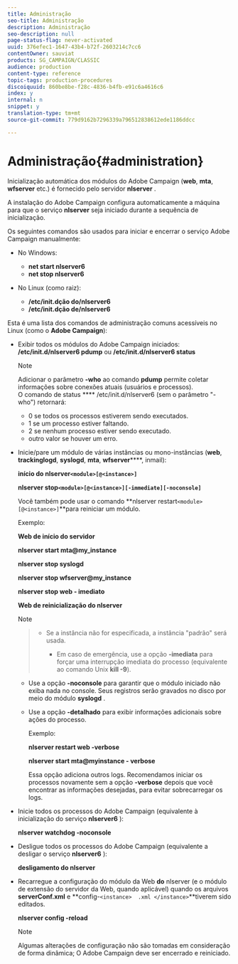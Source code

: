 ```yaml
---
title: Administração
seo-title: Administração
description: Administração
seo-description: null
page-status-flag: never-activated
uuid: 376efec1-1647-43b4-b72f-2603214c7cc6
contentOwner: sauviat
products: SG_CAMPAIGN/CLASSIC
audience: production
content-type: reference
topic-tags: production-procedures
discoiquuid: 860be8be-f28c-4836-b4fb-e91c6a4616c6
index: y
internal: n
snippet: y
translation-type: tm+mt
source-git-commit: 779d9162b7296339a796512838612ede1186ddcc

---
```



# Administração{#administration}

Inicialização automática dos módulos do Adobe Campaign (**web**, **mta**, **wfserver** etc.) é fornecido pelo servidor **nlserver** .

A instalação do Adobe Campaign configura automaticamente a máquina para que o serviço **nlserver** seja iniciado durante a sequência de inicialização.

Os seguintes comandos são usados para iniciar e encerrar o serviço Adobe Campaign manualmente:

* No Windows:

   * **net start nlserver6**
   * **net stop nlserver6**

* No Linux (como raiz):

   * **/etc/init.dção do/nlserver6**
   * **/etc/init.dção de/nlserver6**

Esta é uma lista dos comandos de administração comuns acessíveis no Linux (como o **Adobe Campaign**):

* Exibir todos os módulos do Adobe Campaign iniciados: **/etc/init.d/nlserver6 pdump** ou **/etc/init.d/nlserver6 status**

   >[!NOTE]
   >
   >Adicionar o parâmetro **-who** ao comando **pdump** permite coletar informações sobre conexões atuais (usuários e processos).\
   >O comando de status **** /etc/init.d/nlserver6 (sem o parâmetro &quot;-who&quot;) retornará:
   >
   >    * 0 se todos os processos estiverem sendo executados.
   >    * 1 se um processo estiver faltando.
   >    * 2 se nenhum processo estiver sendo executado.
   >    * outro valor se houver um erro.


* Inicie/pare um módulo de várias instâncias ou mono-instâncias (**web**, **trackinglogd**, **syslogd**, **mta**, **wfserver******, inmail):

   **início do nlserver`<module>[@<instance>]`**

   **nlserver stop`<module>[@<instance>][-immediate][-noconsole]`**

   Você também pode usar o comando **nlserver restart`<module>[@<instance>]`**para reiniciar um módulo.

   Exemplo:

   **Web de início do servidor**

   **nlserver start mta@my_instance**

   **nlserver stop syslogd**

   **nlserver stop wfserver@my_instance**

   **nlserver stop web - imediato**

   **Web de reinicialização do nlserver**

   >[!NOTE]

   >* Se a instância não for especificada, a instância &quot;padrão&quot; será usada.
   >    
   >    
   >    * Em caso de emergência, use a opção **-imediata** para forçar uma interrupção imediata do processo (equivalente ao comando Unix **kill -9**).
   * Use a opção **-noconsole** para garantir que o módulo iniciado não exiba nada no console. Seus registros serão gravados no disco por meio do módulo **syslogd** .
   * Use a opção **-detalhado** para exibir informações adicionais sobre ações do processo.


      Exemplo:


      **nlserver restart web -verbose**


      **nlserver start mta@myinstance - verbose**


      Essa opção adiciona outros logs. Recomendamos iniciar os processos novamente sem a opção **-verbose** depois que você encontrar as informações desejadas, para evitar sobrecarregar os logs.


* Inicie todos os processos do Adobe Campaign (equivalente à inicialização do serviço **nlserver6** ):

   **nlserver watchdog -noconsole**

* Desligue todos os processos do Adobe Campaign (equivalente a desligar o serviço **nlserver6** ):

   **desligamento do nlserver**

* Recarregue a configuração do módulo da Web **do** nlserver (e o módulo de extensão do servidor da Web, quando aplicável) quando os arquivos **serverConf.xml** e **config-`<instance>  .xml </instance>`**tiverem sido editados.

   **nlserver config -reload**

   >[!NOTE]
   Algumas alterações de configuração não são tomadas em consideração de forma dinâmica; O Adobe Campaign deve ser encerrado e reiniciado.

